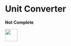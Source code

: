 <h1>Unit Converter</h1>

**Not Complete**


<p><a href='https://www.fahimahammed.xyz/'><img src='https://i.pinimg.com/originals/00/50/71/005071cbf1fdd17673607ecd7b7e88f6.png' width='40' height='40'/></a></p>